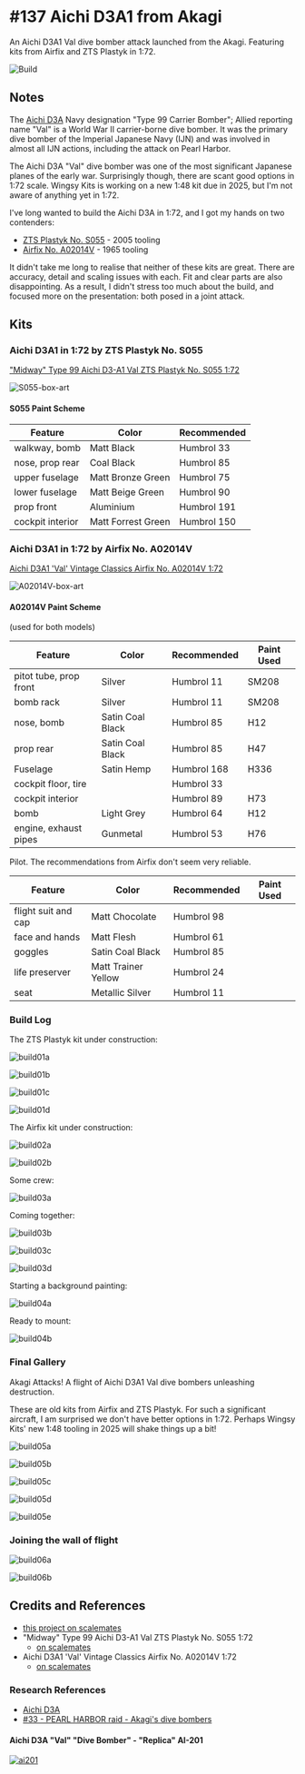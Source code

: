 # #137 Aichi D3A1 from Akagi

An Aichi D3A1 Val dive bomber attack launched from the Akagi. Featuring kits from Airfix and ZTS Plastyk in 1:72.

![Build](./assets/AkagiD3AFlight_build.jpg?raw=true)

## Notes

The [Aichi D3A](https://en.wikipedia.org/wiki/Aichi_D3A) Navy designation "Type 99 Carrier Bomber"; Allied reporting name "Val" is a World War II carrier-borne dive bomber. It was the primary dive bomber of the Imperial Japanese Navy (IJN) and was involved in almost all IJN actions, including the attack on Pearl Harbor.

The Aichi D3A  "Val" dive bomber was one of the most significant Japanese planes of the early war.
Surprisingly though, there are scant good options in 1:72 scale.
Wingsy Kits is working on a new 1:48 kit due in 2025, but I'm not aware of anything yet in 1:72.

I've long wanted to build the Aichi D3A in 1:72, and I got my hands on two contenders:

* [ZTS Plastyk No. S055](https://www.scalemates.com/kits/zts-plastyk-s055-type-99-aichi-d3-a1-val--1073616) - 2005 tooling
* [Airfix No. A02014V](https://www.scalemates.com/kits/airfix-a02014v-aichi-d3a1-val--1325491) - 1965 tooling

It didn't take me long to realise that neither of these kits are great. There are accuracy, detail and scaling issues with each. Fit and clear parts are also disappointing. As a result, I didn't stress too much about the build, and focused more on the presentation: both posed in a joint attack.

## Kits

### Aichi D3A1 in 1:72 by ZTS Plastyk No. S055

["Midway" Type 99 Aichi D3-A1 Val ZTS Plastyk No. S055 1:72](https://www.scalemates.com/kits/zts-plastyk-s055-type-99-aichi-d3-a1-val--1073616)

![S055-box-art](./assets/S055-boxart.jpg)

#### S055 Paint Scheme

| Feature               | Color                | Recommended |
|-----------------------|----------------------|-------------|
| walkway, bomb         | Matt Black           | Humbrol 33  |
| nose, prop rear       | Coal Black           | Humbrol 85  |
| upper fuselage        | Matt Bronze Green    | Humbrol 75  |
| lower fuselage        | Matt Beige Green     | Humbrol 90  |
| prop front            | Aluminium            | Humbrol 191 |
| cockpit interior      | Matt Forrest Green   | Humbrol 150 |

### Aichi D3A1 in 1:72 by Airfix No. A02014V

[Aichi D3A1 'Val' Vintage Classics Airfix No. A02014V 1:72](https://www.scalemates.com/kits/airfix-a02014v-aichi-d3a1-val--1325491)

![A02014V-box-art](./assets/A02014V-boxart.jpg)

#### A02014V Paint Scheme

(used for both models)

| Feature                | Color                | Recommended | Paint Used |
|------------------------|----------------------|-------------|------------|
| pitot tube, prop front | Silver               | Humbrol 11  | SM208      |
| bomb rack              | Silver               | Humbrol 11  | SM208      |
| nose, bomb             | Satin Coal Black     | Humbrol 85  | H12        |
| prop rear              | Satin Coal Black     | Humbrol 85  | H47        |
| Fuselage               | Satin Hemp           | Humbrol 168 | H336       |
| cockpit floor, tire    |                      | Humbrol 33  |            |
| cockpit interior       |                      | Humbrol 89  | H73        |
| bomb                   | Light Grey           | Humbrol 64  | H12        |
| engine, exhaust pipes  | Gunmetal             | Humbrol 53  | H76        |

Pilot. The recommendations from Airfix don't seem very reliable.

| Feature                | Color                | Recommended | Paint Used |
|------------------------|----------------------|-------------|------------|
| flight suit and cap    | Matt Chocolate       | Humbrol 98  |            |
| face and hands         | Matt Flesh           | Humbrol 61  |            |
| goggles                | Satin Coal Black     | Humbrol 85  |            |
| life preserver         | Matt Trainer Yellow  | Humbrol 24  |            |
| seat                   | Metallic Silver      | Humbrol 11  |            |

### Build Log

The ZTS Plastyk kit under construction:

![build01a](./assets/build01a.jpg?raw=true)

![build01b](./assets/build01b.jpg?raw=true)

![build01c](./assets/build01c.jpg?raw=true)

![build01d](./assets/build01d.jpg?raw=true)

The Airfix kit under construction:

![build02a](./assets/build02a.jpg?raw=true)

![build02b](./assets/build02b.jpg?raw=true)

Some crew:

![build03a](./assets/build03a.jpg?raw=true)

Coming together:

![build03b](./assets/build03b.jpg?raw=true)

![build03c](./assets/build03c.jpg?raw=true)

![build03d](./assets/build03d.jpg?raw=true)

Starting a background painting:

![build04a](./assets/build04a.jpg?raw=true)

Ready to mount:

![build04b](./assets/build04b.jpg?raw=true)

### Final Gallery

Akagi Attacks! A flight of Aichi D3A1 Val dive bombers unleashing destruction.

These are old kits from Airfix and ZTS Plastyk. For such a significant aircraft, I am surprised we don't have better options in 1:72.
Perhaps Wingsy Kits' new 1:48 tooling in 2025 will shake things up a bit!

![build05a](./assets/build05a.jpg?raw=true)

![build05b](./assets/build05b.jpg?raw=true)

![build05c](./assets/build05c.jpg?raw=true)

![build05d](./assets/build05d.jpg?raw=true)

![build05e](./assets/build05e.jpg?raw=true)

### Joining the wall of flight

![build06a](./assets/build06a.jpg?raw=true)

![build06b](./assets/build06b.jpg?raw=true)

## Credits and References

* [this project on scalemates](https://www.scalemates.com/profiles/mate.php?id=74137&p=projects&project=176847)
* "Midway" Type 99 Aichi D3-A1 Val ZTS Plastyk No. S055 1:72
    * [on scalemates](https://www.scalemates.com/kits/zts-plastyk-s055-type-99-aichi-d3-a1-val--1073616)
* Aichi D3A1 'Val' Vintage Classics Airfix No. A02014V 1:72
    * [on scalemates](https://www.scalemates.com/kits/airfix-a02014v-aichi-d3a1-val--1325491)

### Research References

* [Aichi D3A](https://en.wikipedia.org/wiki/Aichi_D3A)
* [#33 - PEARL HARBOR raid - Akagi's dive bombers](https://japanese-aviation.forumotion.com/t29-33-pearl-harbor-raid-akagi-s-dive-bombers)

#### Aichi D3A "Val" "Dive Bomber" - "Replica" AI-201

[![ai201](./assets/ai201.jpg)](https://www.flickr.com/photos/yesiwood/37600605994)
